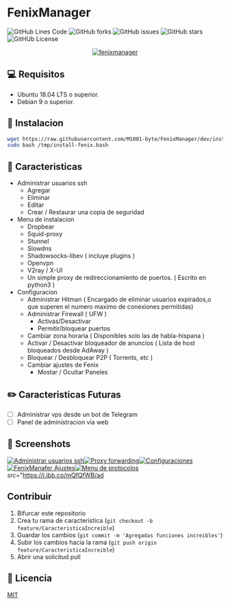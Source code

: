 # FenixManager

![GitHub Lines Code](https://img.shields.io/tokei/lines/github/m1001-byte/fenixmanager?style=for-the-badge)
![GitHub forks](https://img.shields.io/github/forks/M1001-byte/FenixManager?style=for-the-badge)
![GitHub issues](https://img.shields.io/github/issues/M1001-byte/FenixManager?style=for-the-badge)
![GitHub stars](https://img.shields.io/github/stars/M1001-byte/FenixManager?style=for-the-badge)
![GitHUb License](https://img.shields.io/github/license/m1001-byte/fenixmanager?style=for-the-badge)


<p align="center">
<a href="https://imgbb.com/"><img src="https://i.ibb.co/PT5Bcvg/fenixmanager.png" alt="fenixmanager" border="0"></a>
</p>

## 💻 Requisitos
 * Ubuntu 18.04 LTS o superior.
 * Debian 9 o superior.

## 🚀 Instalacion

```bash
wget https://raw.githubusercontent.com/M1001-byte/FenixManager/dev/install.bash -O /tmp/install-fenix.bash
sudo bash /tmp/install-fenix.bash
```
## 🧉 Caracteristicas

* Administrar usuarios ssh
    * Agregar
    * Eliminar 
    * Editar
    * Crear / Restaurar una copia de seguridad
* Menu de instalacion
    * Dropbear
    * Squid-proxy
    * Stunnel
    * Slowdns
    * Shadowsocks-libev ( incluye plugins )
    * Openvpn
    * V2ray / X-UI
    * Un simple proxy de redireccionamiento de puertos. ( Escrito en python3 )
* Configuracion
    * Administrar Hitman ( Encargado de eliminar usuarios expirados,o que superen el numero maximo de conexiones permitidas)
    * Administrar Firewall ( UFW )
        * Activas/Desactivar
        * Permitir/bloquear puertos
    * Cambiar zona horaria ( Disponibles solo las de habla-hispana )
    * Activar / Desactivar bloqueador de anuncios ( Lista de host bloqueados desde AdAway )
    * Bloquear / Desbloquear P2P ( Torrents, etc )
    * Cambiar ajustes de Fenix
        * Mostar / Ocultar Paneles

## ✏️ Caracteristicas Futuras
 - [ ] Administrar vps desde un bot de Telegram
 - [ ] Panel de administracion via web

## 📸 Screenshots
<a href="https://imgbb.com/"><img src="https://i.ibb.co/jWSb49Q/adm-ssh.png" alt="Administrar usuarios ssh" border="0"></a><a href="https://imgbb.com/"><img src="https://i.ibb.co/2cgcgHS/py-socks.png" alt="Proxy forwarding" border="0"></a><a href="https://imgbb.com/"><img src="https://i.ibb.co/myY2dMx/cfg-menu.png" alt="Configuraciones" border="0"></a><a href="https://imgbb.com/"><img src="https://i.ibb.co/9qP0z0s/cfg-setting-fenix.png" alt="FenixManafer Ajustes" border="0"></a><a href="https://imgbb.com/"><img src="https://i.ibb.co/LpSn9jh/cfg-proto.png" alt="Menu de protocolos" border="0"></a>
src="https://i.ibb.co/mQfQfWB/ad
## Contribuir
1. Bifurcar este  repositorio
2. Crea tu rama de caracteristica (`git checkout -b feature/CaracteristicaIncreible`)
3. Guardar los cambios  (`git commit -m 'Agregadas funciones increibles'`)
4. Subir los cambios hacia la rama (`git push origin feature/CaracteristicaIncreible`)
5. Abrir una solicitud pull

## 📝 Licencia
[MIT](https://choosealicense.com/licenses/mit/)
